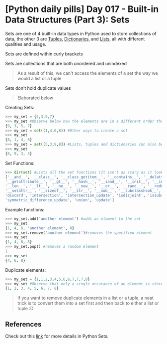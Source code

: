 # [Python daily pills] Day 017 - Built-in Data Structures (Part 3): Sets

Sets are one of 4 built-in data types in Python used to store collections of data, the other 3 are [Tuples](../day-016), [Dictionaries](../day-014), and [Lists](../day-013), all with different qualities and usage.

Sets are defined within curly brackets

Sets are collections that are both unordered and unindexed

> As a result of this, we can't access the elements of a set the way we would a list or a tuple

Sets don't hold duplicate values

> Elaborated below

Creating Sets:

```python
>>> my_set = {5,3,9,7}
>>> my_set #Observe below how the elements are in a different order than initialized
{9, 3, 5, 7}
>>> my_set = set((1,4,6,8)) #Other ways to create a set
>>> my_set
{8, 1, 4, 6}
>>> my_set = set([5,3,9,8]) #Lists, tuples and dictionaries can also be created this way
>>> my_set
{8, 9, 3, 5}
```
Set Functions:

```python
>>> dir(set) #Lists all the set functions (It isn't as scary as it looks, trust me :D)
['__and__', '__class__', '__class_getitem__', '__contains__', '__delattr__', '__dir__', '__doc__', '__eq__', '__format__', '__ge__', 
'__getattribute__', '__gt__', '__hash__', '__iand__', '__init__', '__init_subclass__', '__ior__', '__isub__', '__iter__', '__ixor__', '__le__', 
'__len__', '__lt__', '__ne__', '__new__', '__or__', '__rand__', '__reduce__', '__reduce_ex__', '__repr__', '__ror__', '__rsub__', '__rxor__', 
'__setattr__', '__sizeof__', '__str__', '__sub__', '__subclasshook__', '__xor__', 'add', 'clear', 'copy', 'difference', 'difference_update', 
'discard', 'intersection', 'intersection_update', 'isdisjoint', 'issubset', 'issuperset', 'pop', 'remove', 'symmetric_difference', 
'symmetric_difference_update', 'union', 'update']

```

Example functions:

```python
>>> my_set.add('another element') #adds an element to the set
>>> my_set
{1, 4, 6, 'another element', 8}
>>> my_set.remove('another element')#removes the specified element
>>> my_set
{1, 4, 6, 8}
>>> my_set.pop() #removes a random element
1
>>> my_set
{4, 6, 8}
```

Duplicate elements:

```python
>>> my_set = {1,1,2,3,4,5,6,6,7,7,7,8}
>>> my_set #Observe that only a single occurance of an element is stored
{1, 2, 3, 4, 5, 6, 7, 8}
```
> If you want to remove duplicate elements in a list or a tuple, a neat trick is to convert them into a set first and then back to either a list or tuple :D

## References

Check out this [link](https://www.w3schools.com/python/python_sets.asp) for more details in Python Sets.
